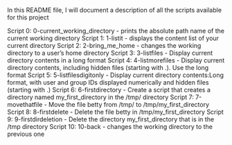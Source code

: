In this README file, I will document a description of all the scripts available for this project

Script 0: 0-current_working_directory - prints the absolute path name of the current working directory
Script 1: 1-listit - displays the content list of your current directory
Script 2: 2-bring_me_home - changes the working directory to a user’s home directory
Script 3: 3-listfiles - Display current directory contents in a long format
Script 4: 4-listmorefiles - Display current directory contents, including hidden files (starting with .). Use the long format
Script 5: 5-listfilesdigitonly - Display current directory contents:Long format, with user and group IDs displayed numerically and hidden files (starting with .)
Script 6: 6-firstdirectory - Create a script that creates a directory named my_first_directory in the /tmp/ directory
Script 7: 7-movethatfile - Move the file betty from /tmp/ to /tmp/my_first_directory
Script 8: 8-firstdelete - Delete the file betty in /tmp/my_first_directory
Script 9: 9-firstdirdeletion - Delete the directory my_first_directory that is in the /tmp directory
Script 10: 10-back - changes the working directory to the previous one
